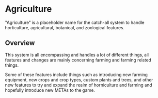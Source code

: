 # Agriculture
"Agriculture" is a placeholder name for the catch-all system to handle horticulture, agricultural, botanical, and zoological features.

## Overview
This system is all encompassing and handles a lot of different things, all features and changes are mainly concerning farming and farming related things.
    
Some of these features include things such as introducing new farming equipment, new crops and crop types, custom plants and trees, and other new features to try and expand the realm of horniculture and farming and hopefully introduce new METAs to the game. 